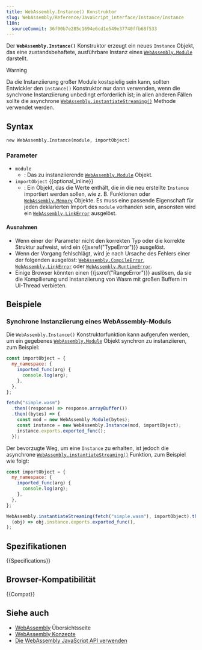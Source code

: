 ```yaml
---
title: WebAssembly.Instance() Konstruktor
slug: WebAssembly/Reference/JavaScript_interface/Instance/Instance
l10n:
  sourceCommit: 36f90b7e285c1694e6cd1e549e37740ffb68f533
---
```


Der **`WebAssembly.Instance()`** Konstruktor erzeugt ein neues
`Instance` Objekt, das eine zustandsbehaftete, ausführbare Instanz eines
[`WebAssembly.Module`](/de/docs/WebAssembly/Reference/JavaScript_interface/Module) darstellt.

> [!WARNING]
> Da die Instanziierung großer Module kostspielig sein kann,
> sollten Entwickler den `Instance()` Konstruktor nur dann verwenden, wenn die
> synchrone Instanziierung unbedingt erforderlich ist; in allen anderen
> Fällen sollte die asynchrone
> [`WebAssembly.instantiateStreaming()`](/de/docs/WebAssembly/Reference/JavaScript_interface/instantiateStreaming_static) Methode verwendet werden.

## Syntax

```js-nolint
new WebAssembly.Instance(module, importObject)
```

### Parameter

- `module`
  - : Das zu instanziierende [`WebAssembly.Module`](/de/docs/WebAssembly/Reference/JavaScript_interface/Module) Objekt.
- `importObject` {{optional_inline}}
  - : Ein Objekt, das die Werte enthält, die in die neu erstellte
    `Instance` importiert werden sollen, wie z. B. Funktionen oder [`WebAssembly.Memory`](/de/docs/WebAssembly/Reference/JavaScript_interface/Memory) Objekte.
    Es muss eine passende Eigenschaft für jeden deklarierten Import des `module`
    vorhanden sein, ansonsten wird ein [`WebAssembly.LinkError`](/de/docs/WebAssembly/Reference/JavaScript_interface/LinkError) ausgelöst.

#### Ausnahmen

- Wenn einer der Parameter nicht den korrekten Typ oder die korrekte Struktur aufweist, wird ein
  {{jsxref("TypeError")}} ausgelöst.
- Wenn der Vorgang fehlschlägt, wird je nach Ursache des Fehlers einer der folgenden ausgelöst:
  [`WebAssembly.CompileError`](/de/docs/WebAssembly/Reference/JavaScript_interface/CompileError), [`WebAssembly.LinkError`](/de/docs/WebAssembly/Reference/JavaScript_interface/LinkError) oder
  [`WebAssembly.RuntimeError`](/de/docs/WebAssembly/Reference/JavaScript_interface/RuntimeError).
- Einige Browser könnten einen {{jsxref("RangeError")}} auslösen, da sie die Kompilierung und Instanziierung von Wasm mit großen Buffern im UI-Thread verbieten.

## Beispiele

### Synchrone Instanziierung eines WebAssembly-Moduls

Die `WebAssembly.Instance()` Konstruktorfunktion kann aufgerufen werden, um
ein gegebenes [`WebAssembly.Module`](/de/docs/WebAssembly/Reference/JavaScript_interface/Module) Objekt synchron zu instanziieren, zum Beispiel:

```js
const importObject = {
  my_namespace: {
    imported_func(arg) {
      console.log(arg);
    },
  },
};

fetch("simple.wasm")
  .then((response) => response.arrayBuffer())
  .then((bytes) => {
    const mod = new WebAssembly.Module(bytes);
    const instance = new WebAssembly.Instance(mod, importObject);
    instance.exports.exported_func();
  });
```

Der bevorzugte Weg, um eine `Instance` zu erhalten, ist jedoch die asynchrone
[`WebAssembly.instantiateStreaming()`](/de/docs/WebAssembly/Reference/JavaScript_interface/instantiateStreaming_static) Funktion, zum Beispiel wie folgt:

```js
const importObject = {
  my_namespace: {
    imported_func(arg) {
      console.log(arg);
    },
  },
};

WebAssembly.instantiateStreaming(fetch("simple.wasm"), importObject).then(
  (obj) => obj.instance.exports.exported_func(),
);
```

## Spezifikationen

{{Specifications}}

## Browser-Kompatibilität

{{Compat}}

## Siehe auch

- [WebAssembly](/de/docs/WebAssembly) Übersichtsseite
- [WebAssembly Konzepte](/de/docs/WebAssembly/Guides/Concepts)
- [Die WebAssembly JavaScript API verwenden](/de/docs/WebAssembly/Guides/Using_the_JavaScript_API)
